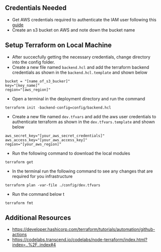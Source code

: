 ## Credentials Needed 
- Get AWS credentials required to authenticate the IAM user following this [guide](https://docs.aws.amazon.com/keyspaces/latest/devguide/access.credentials.html)
- Create an s3 bucket on AWS and note down the bucket name


## Setup Terraform on Local Machine
- After succecfully getting the necessary credentials, change directory into the config folder.
- Create a new file named `backend.hcl` and add the terraform backend credentials as shown in the `backend.hcl.template` and shown below
```
bucket = "[name_of_s3_bucker]"
key="[key_name]"
region="[aws_region]"
```
- Open a terminal in the deployment directory and run the command
```
terraform init -backend-config=config/backend.hcl
```
- Create a new file named `dev.tfvars` and add the aws user credentials to authenticate terraform  as shown in the `dev.tfvars.template` and shown below
```
aws_secret_key="[your_aws_secret_credentials]"
aws_access_key="[your_aws_access_key]"
region="[your_aws_region]"
```

- Run the following command to download the local modules

```
terraform get
```
- In the terminal run the following command to see any changes that are required for you infrastructure
```
terraform plan -var-file ./config/dev.tfvars
```

- Run the command below t
```
terraform fmt

```

## Additional Resources 
- https://developer.hashicorp.com/terraform/tutorials/automation/github-actions
- https://codelabs.transcend.io/codelabs/node-terraform/index.html?index=..%2F..index#4